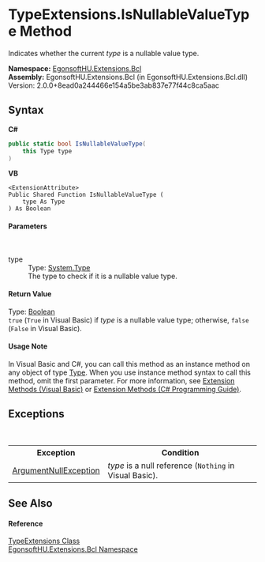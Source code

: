 # TypeExtensions.IsNullableValueType Method 
 

Indicates whether the current *type* is a nullable value type.

**Namespace:**&nbsp;<a href="N_EgonsoftHU_Extensions_Bcl.md">EgonsoftHU.Extensions.Bcl</a><br />**Assembly:**&nbsp;EgonsoftHU.Extensions.Bcl (in EgonsoftHU.Extensions.Bcl.dll) Version: 2.0.0+8ead0a244466e154a5be3ab837e77f44c8ca5aac

## Syntax

**C#**<br />
``` C#
public static bool IsNullableValueType(
	this Type type
)
```

**VB**<br />
``` VB
<ExtensionAttribute>
Public Shared Function IsNullableValueType ( 
	type As Type
) As Boolean
```


#### Parameters
&nbsp;<dl><dt>type</dt><dd>Type: <a href="https://docs.microsoft.com/dotnet/api/system.type" target="_blank" rel="noopener noreferrer">System.Type</a><br />The type to check if it is a nullable value type.</dd></dl>

#### Return Value
Type: <a href="https://docs.microsoft.com/dotnet/api/system.boolean" target="_blank" rel="noopener noreferrer">Boolean</a><br />`true` (`True` in Visual Basic) if *type* is a nullable value type; otherwise, `false` (`False` in Visual Basic).

#### Usage Note
In Visual Basic and C#, you can call this method as an instance method on any object of type <a href="https://docs.microsoft.com/dotnet/api/system.type" target="_blank" rel="noopener noreferrer">Type</a>. When you use instance method syntax to call this method, omit the first parameter. For more information, see <a href="https://docs.microsoft.com/dotnet/visual-basic/programming-guide/language-features/procedures/extension-methods" target="_blank" rel="noopener noreferrer">Extension Methods (Visual Basic)</a> or <a href="https://docs.microsoft.com/dotnet/csharp/programming-guide/classes-and-structs/extension-methods" target="_blank" rel="noopener noreferrer">Extension Methods (C# Programming Guide)</a>.

## Exceptions
&nbsp;<table><tr><th>Exception</th><th>Condition</th></tr><tr><td><a href="https://docs.microsoft.com/dotnet/api/system.argumentnullexception" target="_blank" rel="noopener noreferrer">ArgumentNullException</a></td><td>*type* is a null reference (`Nothing` in Visual Basic).</td></tr></table>

## See Also


#### Reference
<a href="T_EgonsoftHU_Extensions_Bcl_TypeExtensions.md">TypeExtensions Class</a><br /><a href="N_EgonsoftHU_Extensions_Bcl.md">EgonsoftHU.Extensions.Bcl Namespace</a><br />